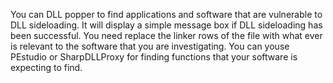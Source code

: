 You can DLL popper to find applications and software that are vulnerable to DLL sideloading. It will display a simple message box if DLL sideloading has been successful.
You need replace the linker rows of the file with what ever is relevant to the software that you are investigating. You can youse PEstudio or SharpDLLProxy for finding functions that your software is expecting to find.

